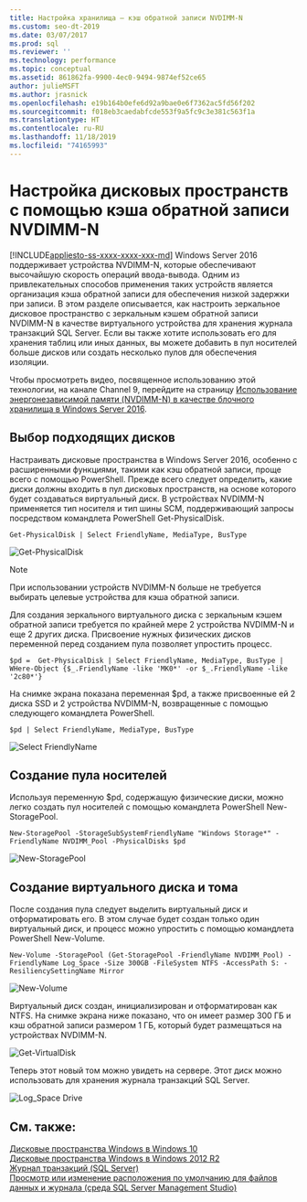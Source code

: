 ```yaml
---
title: Настройка хранилища — кэш обратной записи NVDIMM-N
ms.custom: seo-dt-2019
ms.date: 03/07/2017
ms.prod: sql
ms.reviewer: ''
ms.technology: performance
ms.topic: conceptual
ms.assetid: 861862fa-9900-4ec0-9494-9874ef52ce65
author: julieMSFT
ms.author: jrasnick
ms.openlocfilehash: e19b164b0efe6d92a9bae0e6f7362ac5fd56f202
ms.sourcegitcommit: f018eb3caedabfcde553f9a5fc9c3e381c563f1a
ms.translationtype: HT
ms.contentlocale: ru-RU
ms.lasthandoff: 11/18/2019
ms.locfileid: "74165993"
---
```

# <a name="configuring-storage-spaces-with-a-nvdimm-n-write-back-cache"></a>Настройка дисковых пространств с помощью кэша обратной записи NVDIMM-N
[!INCLUDE[appliesto-ss-xxxx-xxxx-xxx-md](../../includes/appliesto-ss-xxxx-xxxx-xxx-md.md)]
  Windows Server 2016 поддерживает устройства NVDIMM-N, которые обеспечивают высочайшую скорость операций ввода-вывода. Одним из привлекательных способов применения таких устройств является организация кэша обратной записи для обеспечения низкой задержки при записи. В этом разделе описывается, как настроить зеркальное дисковое пространство с зеркальным кэшем обратной записи NVDIMM-N в качестве виртуального устройства для хранения журнала транзакций SQL Server. Если вы также хотите использовать его для хранения таблиц или иных данных, вы можете добавить в пул носителей больше дисков или создать несколько пулов для обеспечения изоляции.  
  
 Чтобы просмотреть видео, посвященное использованию этой технологии, на канале Channel 9, перейдите на страницу [Использование энергонезависимой памяти (NVDIMM-N) в качестве блочного хранилища в Windows Server 2016](https://channel9.msdn.com/Events/Build/2016/P466).  
  
## <a name="identifying-the-right-disks"></a>Выбор подходящих дисков  
 Настраивать дисковые пространства в Windows Server 2016, особенно с расширенными функциями, такими как кэш обратной записи, проще всего с помощью PowerShell. Прежде всего следует определить, какие диски должны входить в пул дисковых пространств, на основе которого будет создаваться виртуальный диск. В устройствах NVDIMM-N применяется тип носителя и тип шины SCM, поддерживающий запросы посредством командлета PowerShell Get-PhysicalDisk.  
  
```  
Get-PhysicalDisk | Select FriendlyName, MediaType, BusType  
```  
  
 ![Get-PhysicalDisk](../../relational-databases/performance/media/get-physicaldisk.png "Get-PhysicalDisk")  
  
> [!NOTE]  
>  При использовании устройств NVDIMM-N больше не требуется выбирать целевые устройства для кэша обратной записи.  
  
 Для создания зеркального виртуального диска с зеркальным кэшем обратной записи требуется по крайней мере 2 устройства NVDIMM-N и еще 2 других диска. Присвоение нужных физических дисков переменной перед созданием пула позволяет упростить процесс.  
  
```  
$pd =  Get-PhysicalDisk | Select FriendlyName, MediaType, BusType | WHere-Object {$_.FriendlyName -like 'MK0*' -or $_.FriendlyName -like '2c80*'}  
```  
  
 На снимке экрана показана переменная $pd, а также присвоенные ей 2 диска SSD и 2 устройства NVDIMM-N, возвращенные с помощью следующего командлета PowerShell.  
  
```  
$pd | Select FriendlyName, MediaType, BusType  
```  
  
 ![Select FriendlyName](../../relational-databases/performance/media/select-friendlyname.png "Select FriendlyName")  
  
## <a name="creating-the-storage-pool"></a>Создание пула носителей  
 Используя переменную $pd, содержащую физические диски, можно легко создать пул носителей с помощью командлета PowerShell New-StoragePool.  
  
```  
New-StoragePool -StorageSubSystemFriendlyName "Windows Storage*" -FriendlyName NVDIMM_Pool -PhysicalDisks $pd  
```  
  
 ![New-StoragePool](../../relational-databases/performance/media/new-storagepool.png "New-StoragePool")  
  
## <a name="creating-the-virtual-disk-and-volume"></a>Создание виртуального диска и тома  
 После создания пула следует выделить виртуальный диск и отформатировать его. В этом случае будет создан только один виртуальный диск, и процесс можно упростить с помощью командлета PowerShell New-Volume.  
  
```  
New-Volume -StoragePool (Get-StoragePool -FriendlyName NVDIMM_Pool) -FriendlyName Log_Space -Size 300GB -FileSystem NTFS -AccessPath S: -ResiliencySettingName Mirror  
```  
  
 ![New-Volume](../../relational-databases/performance/media/new-volume.png "New-Volume")  
  
 Виртуальный диск создан, инициализирован и отформатирован как NTFS. На снимке экрана ниже показано, что он имеет размер 300 ГБ и кэш обратной записи размером 1 ГБ, который будет размещаться на устройствах NVDIMM-N.  
  
 ![Get-VirtualDisk](../../relational-databases/performance/media/get-virtualdisk.png "Get-VirtualDisk")  
  
 Теперь этот новый том можно увидеть на сервере. Этот диск можно использовать для хранения журнала транзакций SQL Server.  
  
 ![Log_Space Drive](../../relational-databases/performance/media/log-space-drive.png "Log_Space Drive")  
  
## <a name="see-also"></a>См. также:  
 [Дисковые пространства Windows в Windows 10](https://windows.microsoft.com/windows-10/storage-spaces-windows-10)   
 [Дисковые пространства Windows в Windows 2012 R2](https://technet.microsoft.com/library/hh831739.aspx)   
 [Журнал транзакций (SQL Server)](../../relational-databases/logs/the-transaction-log-sql-server.md)   
 [Просмотр или изменение расположения по умолчанию для файлов данных и журнала (среда SQL Server Management Studio)](../../database-engine/configure-windows/view-or-change-the-default-locations-for-data-and-log-files.md)  
  
  
